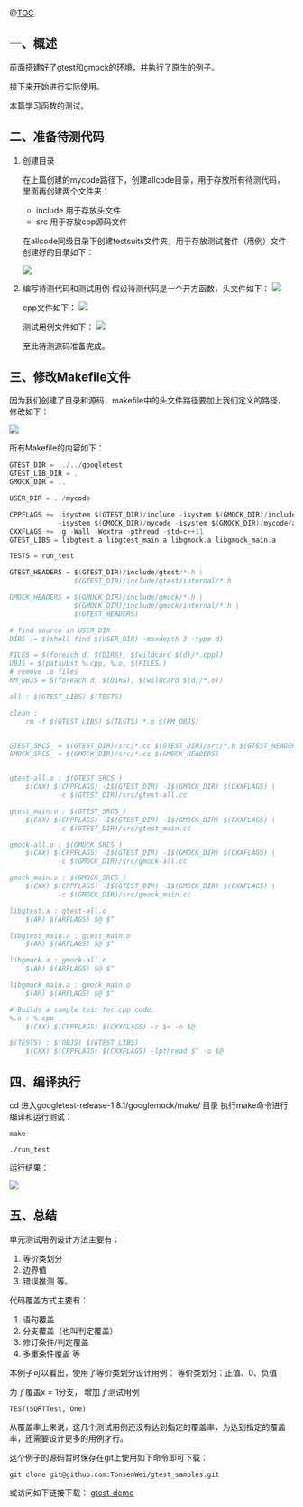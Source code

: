 @[TOC](目录)

## 一、概述

前面搭建好了gtest和gmock的环境，并执行了原生的例子。

接下来开始进行实际使用。

本篇学习函数的测试。


## 二、准备待测代码

1. 创建目录

    在上篇创建的mycode路径下，创建allcode目录，用于存放所有待测代码，
里面再创建两个文件夹：
    - include   用于存放头文件
    - src       用于存放cpp源码文件

    在allcode同级目录下创建testsuits文件夹，用于存放测试套件（用例）文件
创建好的目录如下：

   ![](./images/ch04/01_dirs_files.png)

2. 编写待测代码和测试用例
   假设待测代码是一个开方函数，头文件如下：
   ![](./images/ch04/02_sqrth.png)

   cpp文件如下：
   ![](./iamges/ch04/../../images/ch04/03_sqrtcpp.png)

   测试用例文件如下：
   ![](./iamges/ch04/../../images/ch04/04_sqrt_ut_cpp.png)


    至此待测源码准备完成。

## 三、修改Makefile文件

因为我们创建了目录和源码，makefile中的头文件路径要加上我们定义的路径，
修改如下：

![](./images/ch04/05_sqrt_mf.png)


所有Makefile的内容如下：
```c
GTEST_DIR = ../../googletest
GTEST_LIB_DIR = .
GMOCK_DIR = ..

USER_DIR = ../mycode

CPPFLAGS += -isystem $(GTEST_DIR)/include -isystem $(GMOCK_DIR)/include \
			-isystem $(GMOCK_DIR)/mycode -isystem $(GMOCK_DIR)/mycode/allcode/include
CXXFLAGS += -g -Wall -Wextra -pthread -std=c++11
GTEST_LIBS = libgtest.a libgtest_main.a libgmock.a libgmock_main.a

TESTS = run_test

GTEST_HEADERS = $(GTEST_DIR)/include/gtest/*.h \
                $(GTEST_DIR)/include/gtest/internal/*.h

GMOCK_HEADERS = $(GMOCK_DIR)/include/gmock/*.h \
                $(GMOCK_DIR)/include/gmock/internal/*.h \
                $(GTEST_HEADERS)

# find source in USER_DIR
DIRS := $(shell find $(USER_DIR) -maxdepth 3 -type d)

FILES = $(foreach d, $(DIRS), $(wildcard $(d)/*.cpp))
OBJS = $(patsubst %.cpp, %.o, $(FILES))
# remove .o files
RM_OBJS = $(foreach d, $(DIRS), $(wildcard $(d)/*.o))

all : $(GTEST_LIBS) $(TESTS)

clean :
	rm -f $(GTEST_LIBS) $(TESTS) *.o $(RM_OBJS)


GTEST_SRCS_ = $(GTEST_DIR)/src/*.cc $(GTEST_DIR)/src/*.h $(GTEST_HEADERS)
GMOCK_SRCS_ = $(GMOCK_DIR)/src/*.cc $(GMOCK_HEADERS)


gtest-all.o : $(GTEST_SRCS_)
	$(CXX) $(CPPFLAGS) -I$(GTEST_DIR) -I$(GMOCK_DIR) $(CXXFLAGS) \
            -c $(GTEST_DIR)/src/gtest-all.cc

gtest_main.o : $(GTEST_SRCS_)
	$(CXX) $(CPPFLAGS) -I$(GTEST_DIR) -I$(GMOCK_DIR) $(CXXFLAGS) \
            -c $(GTEST_DIR)/src/gtest_main.cc

gmock-all.o : $(GMOCK_SRCS_)
	$(CXX) $(CPPFLAGS) -I$(GTEST_DIR) -I$(GMOCK_DIR) $(CXXFLAGS) \
            -c $(GMOCK_DIR)/src/gmock-all.cc

gmock_main.o : $(GMOCK_SRCS_)
	$(CXX) $(CPPFLAGS) -I$(GTEST_DIR) -I$(GMOCK_DIR) $(CXXFLAGS) \
            -c $(GMOCK_DIR)/src/gmock_main.cc

libgtest.a : gtest-all.o
	$(AR) $(ARFLAGS) $@ $^

libgtest_main.a : gtest_main.o
	$(AR) $(ARFLAGS) $@ $^

libgmock.a : gmock-all.o
	$(AR) $(ARFLAGS) $@ $^

libgmock_main.a : gmock_main.o
	$(AR) $(ARFLAGS) $@ $^

# Builds a sample test for cpp code.
%.o : %.cpp
	$(CXX) $(CPPFLAGS) $(CXXFLAGS) -c $< -o $@

$(TESTS) : $(OBJS) $(GTEST_LIBS)
	$(CXX) $(CPPFLAGS) $(CXXFLAGS) -lpthread $^ -o $@

```


## 四、编译执行

cd 进入googletest-release-1.8.1/googlemock/make/ 目录
执行make命令进行编译和运行测试：

    make

    ./run_test

运行结果：

![](./images/ch04/06_make_run.png)


## 五、总结

单元测试用例设计方法主要有：
1. 等价类划分
2. 边界值
3. 错误推测 等。

代码覆盖方式主要有：
1. 语句覆盖
2. 分支覆盖（也叫判定覆盖）
3. 修订条件/判定覆盖
4. 多重条件覆盖 等


本例子可以看出，使用了等价类划分设计用例：
等价类划分：正值、0、负值

为了覆盖x = 1分支，
增加了测试用例

    TEST(SQRTTest, One)

从覆盖率上来说，这几个测试用例还没有达到指定的覆盖率，为达到指定的覆盖率，还需要设计更多的用例才行。



这个例子的源码暂时保存在git上使用如下命令即可下载：

    git clone git@github.com:TonsenWei/gtest_samples.git
    

或访问如下链接下载：
[gtest-demo](https://github.com/TonsenWei/gtest_samples/tree/V1.0.0)